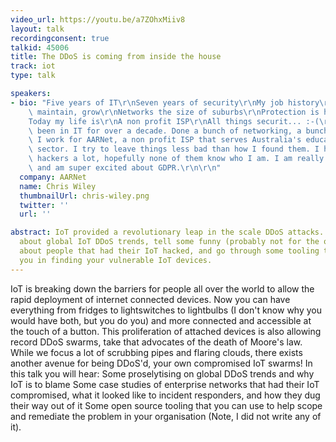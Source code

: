 ```yaml
---
video_url: https://youtu.be/a7ZOhxMiiv8
layout: talk
recordingconsent: true
talkid: 45006
title: The DDoS is coming from inside the house
track: iot
type: talk

speakers:
- bio: "Five years of IT\r\nSeven years of security\r\nMy job history\r\n\r\nDeploy,\
    \ maintain, grow\r\nNetworks the size of suburbs\r\nProtection is hard\r\n\r\n\
    Today my life is\r\nA non profit ISP\r\nAll things securit... :-(\r\n\r\nI have\
    \ been in IT for over a decade. Done a bunch of networking, a bunch of security.\
    \ I work for AARNet, a non profit ISP that serves Australia's education and research\
    \ sector. I try to leave things less bad than how I found them. I hang out with\
    \ hackers a lot, hopefully none of them know who I am. I am really into privacy,\
    \ and am super excited about GDPR.\r\n\r\n"
  company: AARNet
  name: Chris Wiley
  thumbnailUrl: chris-wiley.png
  twitter: ''
  url: ''

abstract: IoT provided a revolutionary leap in the scale DDoS attacks. I will talk
  about global IoT DDoS trends, tell some funny (probably not for the orgs) stories
  about people that had their IoT hacked, and go through some tooling that can assist
  you in finding your vulnerable IoT devices.
---
```

IoT is breaking down the barriers for people all over the world to allow the rapid deployment of internet connected devices. Now you can have everything from fridges to lightswitches to lightbulbs (I don't know why you would have both, but you do you) and more connected and accessible at the touch of a button.
This proliferation of attached devices is also allowing record DDoS swarms, take that advocates of the death of Moore's law.
While we focus a lot of scrubbing pipes and flaring clouds, there exists another avenue for being DDoS'd, your own compromised IoT swarms!
In this talk you will hear:
Some proselytising on global DDoS trends and why IoT is to blame
Some case studies of enterprise networks that had their IoT compromised, what it looked like to incident responders, and how they dug their way out of it
Some open source tooling that you can use to help scope and remediate the problem in your organisation (Note, I did not write any of it).
